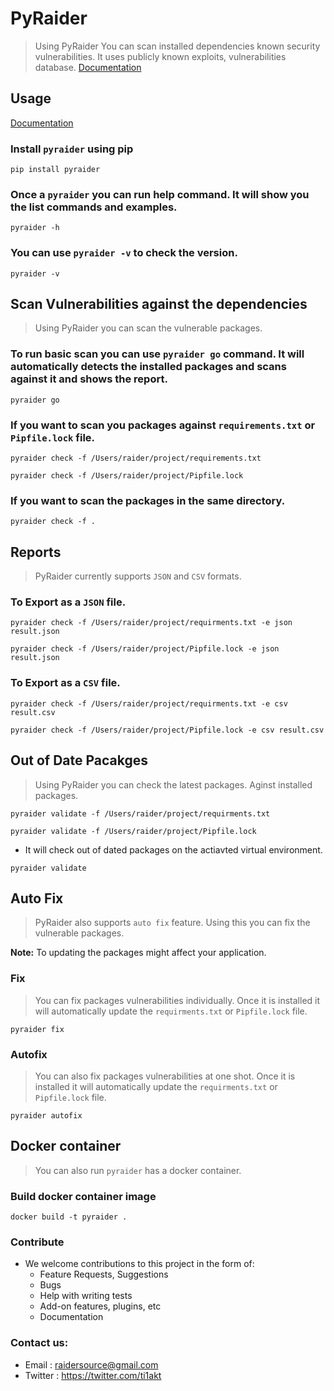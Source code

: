 # PyRaider

> Using PyRaider You can scan installed dependencies known security vulnerabilities. It uses publicly known exploits, vulnerabilities database. [Documentation](https://pyraider.raidersource.com)
                            
                                    
## Usage

[Documentation](https://pyraider.raidersource.com/#/)

### Install `pyraider` using pip

```commandline
pip install pyraider
```

### Once a `pyraider` you can run help command. It will show you the list commands and examples.

```commandline
pyraider -h
```

### You can use `pyraider -v` to check the version.

```commandline
pyraider -v
```

##  Scan Vulnerabilities against the dependencies
> Using PyRaider you can scan the vulnerable packages.

### To run basic scan you can use `pyraider go` command. It will automatically detects the installed packages and scans against it and shows the report.

```commandline
pyraider go
```

### If you want to scan you packages against `requirements.txt` or `Pipfile.lock` file.

```commandline
pyraider check -f /Users/raider/project/requirements.txt
```

```commandline
pyraider check -f /Users/raider/project/Pipfile.lock
```

### If you want to scan the packages in the same directory.

```commandline
pyraider check -f .
```

## Reports
> PyRaider currently supports `JSON` and `CSV` formats.

### To Export as a `JSON` file.

```commandline
pyraider check -f /Users/raider/project/requirments.txt -e json result.json
```

```commandline
pyraider check -f /Users/raider/project/Pipfile.lock -e json result.json
```

### To Export as a `CSV` file.

```commandline
pyraider check -f /Users/raider/project/requirments.txt -e csv result.csv
```

```commandline
pyraider check -f /Users/raider/project/Pipfile.lock -e csv result.csv
```


## Out of Date Pacakges
> Using PyRaider you can check the latest packages. Aginst installed packages.

```commandline
pyraider validate -f /Users/raider/project/requirments.txt
```

```commandline
pyraider validate -f /Users/raider/project/Pipfile.lock
```

* It will check out of dated packages on the actiavted virtual environment.
```commandline
pyraider validate 
```


## Auto Fix
> PyRaider also supports `auto fix` feature. Using this you can fix the vulnerable packages.

**Note:** To updating the packages might affect your application.

### Fix
> You can fix packages vulnerabilities individually. Once it is installed it will automatically update the `requirments.txt` or `Pipfile.lock` file.

```
pyraider fix
```

### Autofix
> You can also fix packages vulnerabilities at one shot. Once it is installed it will automatically update the `requirments.txt` or `Pipfile.lock` file.

```
pyraider autofix
```

## Docker container
> You can also run `pyraider` has a docker container.

### Build docker container image

```
docker build -t pyraider .
```

### Contribute
* We welcome contributions to this project in the form of:
    * Feature Requests, Suggestions
    * Bugs
    * Help with writing tests
    * Add-on features, plugins, etc
    * Documentation

### Contact us:
* Email : raidersource@gmail.com
* Twitter : https://twitter.com/ti1akt